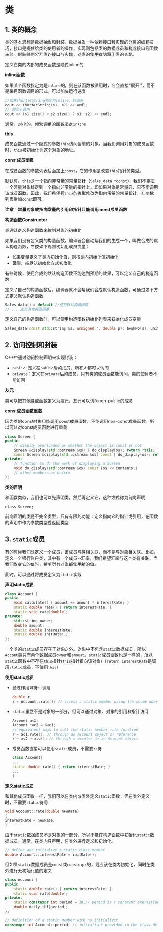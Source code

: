 # 类

## 1. 类的概念

类的基本思想是数据抽象和封装。数据抽象一种依赖接口和实现的分离的编程技巧，接口是提供给类的使用者的操作，实现则包括类的数据成员和构成接口的函数主体。封装强制分开类的接口与实现，对类的使用者隐藏了类的实现。

定义在类的内部的成员函数是隐式inline的

**inline函数**

如果某个函数指定为是`inline`的，则在该函数被调用时，它会直接''展开''，而不是采用函数调用的形式，可以加快运行速度

```c++
//如果shorterString指定为inline，则调用
cout << shorterString(s1, s2) << endl;
// 相当于调用
cout << (s1.size() < s2.size() ? s1: s2) << endl;
```

通常，对小的、频繁调用的函数指定`inline`

**this**

成员函数通过一个隐式的参数`this`访问当前的对象。当我们调用对象的成员函数时，`this`被初始化为这个对象的地址。

**const成员函数**

在成员函数的参数列表后面加上`const`，它的作用是改变`this`指针的类型。

默认时，`this`是一个指向非常量的常量指针（`Sales_data *const`），我们不能把一个常量对象绑定到一个指向非常量的指针上，即如果对象是常量的，它不能调用该成员函数。因此，我们希望将`this`的类型修改为指向常量的常量指针，在参数列表后加`const`即可。

**注意：常量对象或指向常量的引用和指针只能调用const成员函数**

**构造函数Constructor**

类通过定义构造函数来控制对象的初始化

如果我们没有定义类的构造函数，编译器会自动帮我们的生成一个，叫做合成的默认构造函数，它按如下规则初始化成员变量：

* 如果变量定义了类内初始化值，则按类内初始化值初始化
* 否则，按默认初始化方式初始化

有些时候，使用合成的默认构造函数不能达到预期的效果，可以定义自己的构造函数

定义了自己的构造函数后，编译器就不会帮我们合成默认构造函数，可通过如下方式定义默认构造函数

```c++
Sales_data() = default //使用默认构造函数
// ....定义其他构造函数
```

定义自己的构造函数时，可以使用构造函数初始化列表来初始化成员变量

```c++
Sales_data(const std::string &s, unsigned n, double p): bookNo(s), units_sold(n), revenue(p*n) { }
```

## 2. 访问控制和封装

C++中通过访问控制声明来实现封装：

* `public`: 定义在`public`后的成员，所有人都可以访问
* `private`：定义在`private`后的成员，只有类的成员函数能访问，类的使用者不能访问

**友元**

类可以把其他类或函数定义为友元，友元可以访问non-public的成员

**const成员函数重载**

因为类的const对象只能调用const成员函数，不能调用non-const成员函数，所以可以对const成员函数进行重载

```c++
class Screen {
public:
    // display overloaded on whether the object is const or not
    Screen &display(std::ostream &os) { do_display(os); return *this; }
    const Screen &display(std::ostream &os) const { do_display(os); return *this; }
private:
    // function to do the work of displaying a Screen
    void do_display(std::ostream &os) const {os << contents;}
    // other members as before
};
```

**类的声明**

和函数类似，我们也可以先声明类，然后再定义它，这种方式称为前向声明

```
class Screen;
```

前向声明的类是不完全类型，只有有限的功能：定义指向它的指针或引用，在函数的声明中作为参数类型或返回类型

## 3. `static`成员

有的时候我们想定义一个成员，该成员与类相关联，而不是与对象相关联。比如，定义一个银行账户类，其中有一个成员--汇率，我们希望汇率与这个类有关联，当我们改变它的值时，希望所有对象都使用新的值。

此时，可以通过将成员定义为`static`实现

**声明static成员**

```c++
class Account {
public:
    void calculate() { amount += amount * interestRate; }
    static double rate() { return interestRate; }
    static void rate(double);
private:
    std::string owner;
    double amount;
    static double interestRate;
    static double initRate();
};
```

一个类的`static`成员存在于对象之外。对象中不包含`static`数据成员，所以`Accout`类只有两个数据成员`owner`和`amount`。`static`成员函数也是一样的，所以`static`函数中不存在`this`指针(`this`指针指向该对象)（`return interestRate`是调用`static`成员，不使用`this`）

**使用static成员**

* 通过作用域符`::`调用

  ```c++
  double r;
  r = Account::rate(); // access a static member using the scope operator
  ```

* `static`虽然不是对象的一部分，但可以通过对象、对象的引用和指针访问

  ```c++
  Account ac1;
  Account *ac2 = &ac1;
  // equivalent ways to call the static member rate function
  r = ac1.rate(); // through an Account object or reference
  r = ac2->rate(); // through a pointer to an Account object
  ```

* 成员函数直接可以使用`static`成员，不需要`::`符

  ```c++
  class Account{
  ...
  static double rate() { return interestRate; }
  ...
  }
  ```

**定义static成员**

和其他成员函数一样，我们可以在类内或类外定义`static`函数，但在类外定义时，不需要`static`符号

```c++
void Account::rate(double newRate)
{
interestRate = newRate;
}
```

由于`static`数据成员不是对象的一部分，所以不能在构造函数中初始化`static`数据成员。通常，在类内只声明，在类外进行定义和初始化。

```c++
// define and initialize a static class member
double Account::interestRate = initRate();
```

但如果`static`数据成员是`const`或`constexpr`的，则应该在类内初始化，同时在类外进行无初始化值的定义

```c++
class Account {
public:
    static double rate() { return interestRate; }
    static void rate(double);
private:
    static constexpr int period = 30;// period is a constant expression
    double daily_tbl[period];
};

// definition of a static member with no initializer
constexpr int Account::period; // initializer provided in the class definition
```

